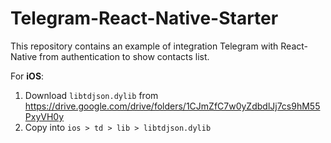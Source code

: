 # Telegram-React-Native-Starter

This repository contains an example of integration Telegram with React-Native from authentication to show contacts list.

For **iOS**:
1. Download `libtdjson.dylib` from https://drive.google.com/drive/folders/1CJmZfC7w0yZdbdlJj7cs9hM55PxyVH0y
2. Copy into `ios > td > lib > libtdjson.dylib`
